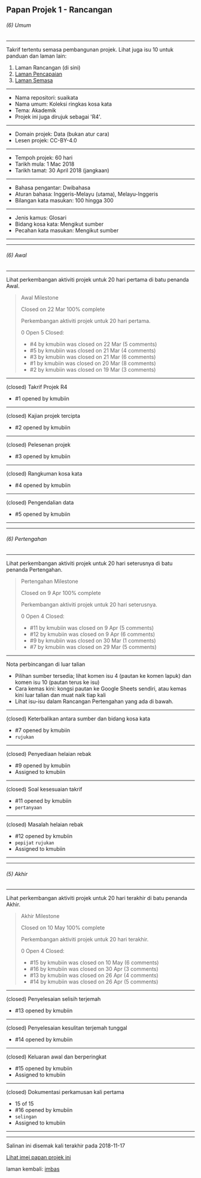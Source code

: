 Papan Projek 1 - Rancangan
--------------------------

###### (6) Umum

---
Takrif tertentu semasa pembangunan projek. Lihat juga isu
10 untuk panduan dan laman lain:

1. Laman Rancangan (di sini)
2. [Laman Pencapaian][2]
3. [Laman Semasa][3]

---
* Nama repositori: suaikata
* Nama umum: Koleksi ringkas kosa kata
* Tema: Akademik
* Projek ini juga dirujuk sebagai 'R4'.

---
* Domain projek: Data (bukan atur cara)
* Lesen projek: CC-BY-4.0

---
* Tempoh projek: 60 hari
* Tarikh mula: 1 Mac 2018
* Tarikh tamat: 30 April 2018 (jangkaan)

---
* Bahasa pengantar: Dwibahasa
* Aturan bahasa: Inggeris-Melayu (utama), Melayu-Inggeris
* Bilangan kata masukan: 100 hingga 300

---
* Jenis kamus: Glosari
* Bidang kosa kata: Mengikut sumber
* Pecahan kata masukan: Mengikut sumber

---
---

###### (6) Awal

---
Lihat perkembangan aktiviti projek untuk 20 hari pertama di
batu penanda Awal.

> Awal Milestone
>
> Closed on 22 Mar 100% complete
>
> Perkembangan aktiviti projek untuk 20 hari pertama.
>
> 0 Open 5 Closed:
>
> * #4 by kmubiin was closed on 22 Mar (5 comments)
> * #5 by kmubiin was closed on 21 Mar (4 comments)
> * #3 by kmubiin was closed on 21 Mar (6 comments)
> * #1 by kmubiin was closed on 20 Mar (8 comments)
> * #2 by kmubiin was closed on 19 Mar (3 comments)

---
(closed) Takrif Projek R4

* #1 opened by kmubiin

---
(closed) Kajian projek tercipta

* #2 opened by kmubiin

---
(closed) Pelesenan projek

* #3 opened by kmubiin

---
(closed) Rangkuman kosa kata

* #4 opened by kmubiin

---
(closed) Pengendalian data

* #5 opened by kmubiin

---
---

###### (6) Pertengahan

---
Lihat perkembangan aktiviti projek untuk 20 hari seterusnya
di batu penanda Pertengahan.

> Pertengahan Milestone
>
> Closed on 9 Apr 100% complete
>
> Perkembangan aktiviti projek untuk 20 hari seterusnya.
>
> 0 Open 4 Closed:
>
> * #11 by kmubiin was closed on 9 Apr (5 comments)
> * #12 by kmubiin was closed on 9 Apr (6 comments)
> * #9 by kmubiin was closed on 30 Mar (1 comments)
> * #7 by kmubiin was closed on 29 Mar (5 comments)

---
Nota perbincangan di luar talian

* Pilihan sumber tersedia; lihat komen isu 4 (pautan ke
komen lapuk) dan komen isu 10 (pautan terus ke isu)
* Cara kemas kini: kongsi pautan ke Google Sheets sendiri,
atau kemas kini luar talian dan muat naik tiap kali
* Lihat isu-isu dalam Rancangan Pertengahan yang ada di
bawah.

---
(closed) Keterbalikan antara sumber dan bidang kosa kata

* #7 opened by kmubiin
* `rujukan`

---
(closed) Penyediaan helaian rebak

* #9 opened by kmubiin
* Assigned to kmubiin

---
(closed) Soal kesesuaian takrif

* #11 opened by kmubiin
* `pertanyaan`

---
(closed) Masalah helaian rebak

* #12 opened by kmubiin
* `pepijat` `rujukan`
* Assigned to kmubiin

---
---

###### (5) Akhir

---
Lihat perkembangan aktiviti projek untuk 20 hari terakhir di
batu penanda Akhir.

> Akhir Milestone
>
> Closed on 10 May 100% complete
>
> Perkembangan aktiviti projek untuk 20 hari terakhir.
>
> 0 Open 4 Closed:
>
> * #15 by kmubiin was closed on 10 May (6 comments)
> * #16 by kmubiin was closed on 30 Apr (3 comments)
> * #13 by kmubiin was closed on 26 Apr (4 comments)
> * #14 by kmubiin was closed on 26 Apr (5 comments)

---
(closed) Penyelesaian selisih terjemah

* #13 opened by kmubiin

---
(closed) Penyelesaian kesulitan terjemah tunggal

* #14 opened by kmubiin

---
(closed) Keluaran awal dan berperingkat

* #15 opened by kmubiin
* Assigned to kmubiin

---
(closed) Dokumentasi perkamusan kali pertama

* 15 of 15
* #16 opened by kmubiin
* `selingan`
* Assigned to kmubiin

---
---

Salinan ini disemak kali terakhir pada 2018-11-17

[Lihat imej papan projek ini][1b]

laman kembali: [imbas][0]

  [0]: ../imbas.md
  [1b]: pp1b.md
  [2]: pp2.md
  [3]: pp3.md
